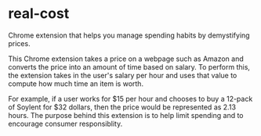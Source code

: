 # real-cost
Chrome extension that helps you manage spending habits by demystifying prices.

This Chrome extension takes a price on a webpage such as Amazon and converts the price into an amount of time based on salary.
To perform this, the extension takes in the user's salary per hour and uses that value to compute how much time an item is worth.

For example, if a user works for $15 per hour and chooses to buy a 12-pack of Soylent for $32 dollars, then the price would be represented as 2.13 hours. The purpose behind this extension is to help limit spending and to encourage consumer responsiblity.
